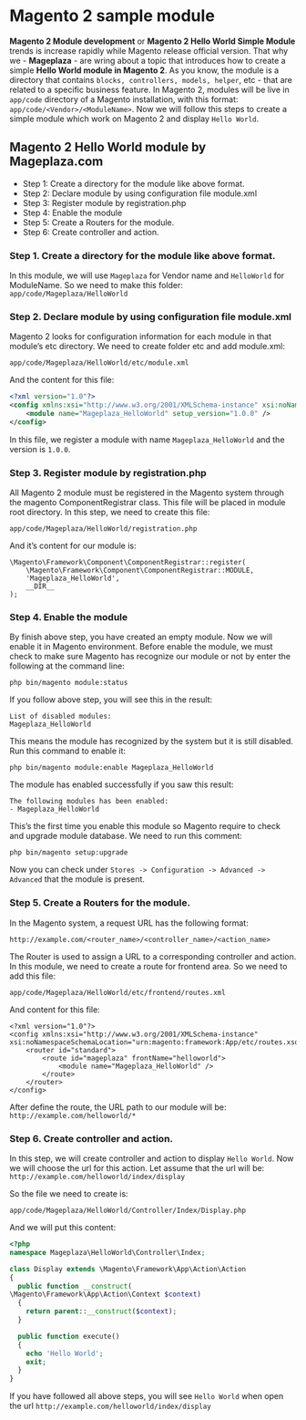 # Magento 2 sample module

**Magento 2 Module development** or **Magento 2 Hello World Simple Module** trends is increase rapidly while Magento release official version. That why we - **Mageplaza** - are wring about a topic that introduces how to create a simple **Hello World module in Magento 2**.
As you know, the module is a  directory that contains `blocks, controllers, models, helper`, etc - that are related to a specific business feature. In Magento 2, modules will be live in `app/code` directory of a Magento installation, with this format: `app/code/<Vendor>/<ModuleName>`. Now we will follow this steps to create a simple module which work on Magento 2 and display `Hello World`.



## Magento 2 Hello World module by Mageplaza.com

- Step 1: Create a directory for the module like above format.
- Step 2: Declare module by using configuration file module.xml
- Step 3: Register module by registration.php
- Step 4: Enable the module
- Step 5: Create a Routers for the module.
- Step 6: Create controller and action.


### Step 1. Create a directory for the module like above format.

In this module, we will use `Mageplaza` for Vendor name and `HelloWorld` for ModuleName. So we need to make this folder:
`app/code/Mageplaza/HelloWorld`

### Step 2. Declare module by using configuration file module.xml

Magento 2 looks for configuration information for each module in that module’s etc directory. We need to create folder etc and add module.xml:

~~~
app/code/Mageplaza/HelloWorld/etc/module.xml
~~~

And the content for this file:

~~~ xml
<?xml version="1.0"?>
<config xmlns:xsi="http://www.w3.org/2001/XMLSchema-instance" xsi:noNamespaceSchemaLocation="urn:magento:framework:Module/etc/module.xsd">
    <module name="Mageplaza_HelloWorld" setup_version="1.0.0" />
</config>
~~~

In this file, we register a module with name `Mageplaza_HelloWorld` and the version is `1.0.0`.

### Step 3. Register module by registration.php

All Magento 2 module must be registered in the Magento system through the magento ComponentRegistrar class. This file will be placed in module root directory.
In this step, we need to create this file:

~~~
app/code/Mageplaza/HelloWorld/registration.php
~~~

And it’s content for our module is:

~~~
\Magento\Framework\Component\ComponentRegistrar::register(
    \Magento\Framework\Component\ComponentRegistrar::MODULE,
    'Mageplaza_HelloWorld',
    __DIR__
);
~~~

### Step 4. Enable the module

By finish above step, you have created an empty module. Now we will enable it in Magento environment.
Before enable the module, we must check to make sure Magento has recognize our module or not by enter the following at the command line:

~~~
php bin/magento module:status
~~~

If you follow above step, you will see this in the result:

~~~
List of disabled modules:
Mageplaza_HelloWorld
~~~

This means the module has recognized by the system but it is still disabled. Run this command to enable it:

~~~
php bin/magento module:enable Mageplaza_HelloWorld
~~~

The module has enabled successfully if you saw this result:

~~~
The following modules has been enabled:
- Mageplaza_HelloWorld
~~~

This’s the first time you enable this module so Magento require to check and upgrade module database. We need to run this comment:

~~~
php bin/magento setup:upgrade
~~~

Now you can check under `Stores -> Configuration -> Advanced -> Advanced` that the module is present.

### Step 5. Create a Routers for the module.

In the Magento system, a request URL has the following format:

~~~
http://example.com/<router_name>/<controller_name>/<action_name>
~~~

The Router is used to assign a URL to a corresponding controller and action. In this module, we need to create a route for frontend area. So we need to add this file:

~~~
app/code/Mageplaza/HelloWorld/etc/frontend/routes.xml
~~~

And content for this file:

~~~
<?xml version="1.0"?>
<config xmlns:xsi="http://www.w3.org/2001/XMLSchema-instance" xsi:noNamespaceSchemaLocation="urn:magento:framework:App/etc/routes.xsd">
    <router id="standard">
        <route id="mageplaza" frontName="helloworld">
            <module name="Mageplaza_HelloWorld" />
        </route>
    </router>
</config>
~~~

After define the route, the URL path to our module will be: `http://example.com/helloworld/*`

### Step 6. Create controller and action.

In this step, we will create controller and action to display `Hello World`.
Now we will choose the url for this action. Let assume that the url will be:
`http://example.com/helloworld/index/display`

So the file we need to create is:

~~~
app/code/Mageplaza/HelloWorld/Controller/Index/Display.php
~~~

And we will put this content:

~~~ php
<?php
namespace Mageplaza\HelloWorld\Controller\Index;

class Display extends \Magento\Framework\App\Action\Action
{
  public function __construct(
\Magento\Framework\App\Action\Context $context)
  {
    return parent::__construct($context);
  }

  public function execute()
  {
    echo 'Hello World';
    exit;
  }
}
~~~


If you have followed all above steps, you will see `Hello World` when open the url `http://example.com/helloworld/index/display`



